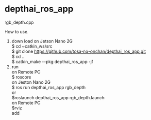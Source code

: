 # depthai_ros_app
rgb_depth.cpp    
  
How to use.  

1. down load on Jetson Nano 2G  
$ cd ~catkin_ws/src  
$ git clone https://github.com/tosa-no-onchan/depthai_ros_app.git  
$ cd ..  
$ catkin_make --pkg depthai_ros_app -j1  
2. run  
on Remote PC  
$ roscore  
on Jeston Nano 2G  
$ ros run depthai_ros_app rgb_depth  
or  
$roslaunch depthai_ros_app rgb_depth.launch  
on Remote PC  
$rviz  
add  

